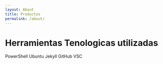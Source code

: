 ```yaml
---
layout: About
title: Productos
permalink: /about/
---
```


# Herramientas Tenologicas utilizadas

PowerShell
Ubuntu
Jekyll
GitHub
VSC

